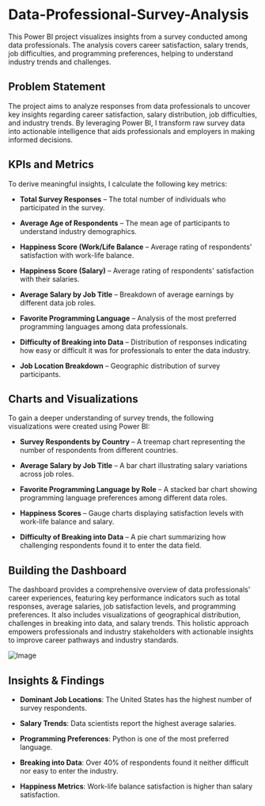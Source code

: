 # Data-Professional-Survey-Analysis

This Power BI project visualizes insights from a survey conducted among data professionals. The analysis covers career satisfaction, salary trends, job difficulties, and programming preferences, helping to understand industry trends and challenges.

## Problem Statement

The project aims to analyze responses from data professionals to uncover key insights regarding career satisfaction, salary distribution, job difficulties, and industry trends. By leveraging Power BI, I transform raw survey data into actionable intelligence that aids professionals and employers in making informed decisions.

## KPIs and Metrics

To derive meaningful insights, I calculate the following key metrics:

- **Total Survey Responses** – The total number of individuals who participated in the survey.

- **Average Age of Respondents** – The mean age of participants to understand industry demographics.

- **Happiness Score (Work/Life Balance** – Average rating of respondents' satisfaction with work-life balance.

- **Happiness Score (Salary)** – Average rating of respondents' satisfaction with their salaries.

- **Average Salary by Job Title** – Breakdown of average earnings by different data job roles.

- **Favorite Programming Language** – Analysis of the most preferred programming languages among data professionals.

- **Difficulty of Breaking into Data** – Distribution of responses indicating how easy or difficult it was for professionals to enter the data industry.

- **Job Location Breakdown** – Geographic distribution of survey participants.

## Charts and Visualizations

To gain a deeper understanding of survey trends, the following visualizations were created using Power BI:

- **Survey Respondents by Country** – A treemap chart representing the number of respondents from different countries.

- **Average Salary by Job Title** – A bar chart illustrating salary variations across job roles.

- **Favorite Programming Language by Role** – A stacked bar chart showing programming language preferences among different data roles.

- **Happiness Scores** – Gauge charts displaying satisfaction levels with work-life balance and salary.

- **Difficulty of Breaking into Data** – A pie chart summarizing how challenging respondents found it to enter the data field.

## Building the Dashboard

The dashboard provides a comprehensive overview of data professionals' career experiences, featuring key performance indicators such as total responses, average salaries, job satisfaction levels, and programming preferences. It also includes visualizations of geographical distribution, challenges in breaking into data, and salary trends. This holistic approach empowers professionals and industry stakeholders with actionable insights to improve career pathways and industry standards.

![Image](https://github.com/user-attachments/assets/fbf9d672-700b-42b9-9d03-d5e33ff3e40c)

## Insights & Findings

- **Dominant Job Locations**: The United States has the highest number of survey respondents.

- **Salary Trends**: Data scientists report the highest average salaries.

- **Programming Preferences**: Python is one of the most preferred language.

- **Breaking into Data**: Over 40% of respondents found it neither difficult nor easy to enter the industry.

- **Happiness Metrics**: Work-life balance satisfaction is higher than salary satisfaction.
